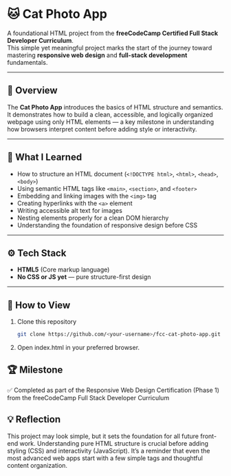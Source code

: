 # 🐱 Cat Photo App  
A foundational HTML project from the **freeCodeCamp Certified Full Stack Developer Curriculum**.  
This simple yet meaningful project marks the start of the journey toward mastering **responsive web design** and **full-stack development** fundamentals.

---

## 📖 Overview  
The **Cat Photo App** introduces the basics of HTML structure and semantics.  
It demonstrates how to build a clean, accessible, and logically organized webpage using only HTML elements — a key milestone in understanding how browsers interpret content before adding style or interactivity.

---

## 🧠 What I Learned  
- How to structure an HTML document (`<!DOCTYPE html>`, `<html>`, `<head>`, `<body>`)  
- Using semantic HTML tags like `<main>`, `<section>`, and `<footer>`  
- Embedding and linking images with the `<img>` tag  
- Creating hyperlinks with the `<a>` element  
- Writing accessible alt text for images  
- Nesting elements properly for a clean DOM hierarchy  
- Understanding the foundation of responsive design before CSS  

---

## ⚙️ Tech Stack  
- **HTML5** (Core markup language)  
- **No CSS or JS yet** — pure structure-first design  

---

## 🚀 How to View  
1. Clone this repository  
    ```bash
   git clone https://github.com/<your-username>/fcc-cat-photo-app.git
2. Open index.html in your preferred browser. 

## 🏆 Milestone

✅ Completed as part of the Responsive Web Design Certification (Phase 1)
from the freeCodeCamp Full Stack Developer Curriculum

## 💡 Reflection
This project may look simple, but it sets the foundation for all future front-end work.
Understanding pure HTML structure is crucial before adding styling (CSS) and interactivity (JavaScript).
It’s a reminder that even the most advanced web apps start with a few simple tags and thoughtful content organization.
